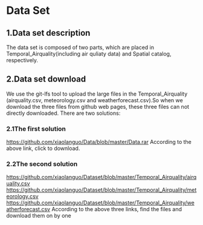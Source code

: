 # Data Set
## **1.Data set description**
The data set is composed of two parts, which are placed in Temporal_Airquality(including air quliaty data) and Spatial catalog, respectively.
## **2.Data set download**
We use the git-lfs tool to upload the large files in the Temporal_Airquality (airquality.csv, meteorology.csv and weatherforecast.csv).So when we  download the three files from github web pages, these three files can not directly downloaded. 
 There are two solutions:
### **2.1The first solution**
https://github.com/xiaolanguo/Data/blob/master/Data.rar
According to the above link, click to download.
### **2.2The second solution**
https://github.com/xiaolanguo/Dataset/blob/master/Temporal_Airquality/airquality.csv
https://github.com/xiaolanguo/Dataset/blob/master/Temporal_Airquality/meteorology.csv
https://github.com/xiaolanguo/Dataset/blob/master/Temporal_Airquality/weatherforecast.csv
 According to the above three links, find the files and download them on by one
